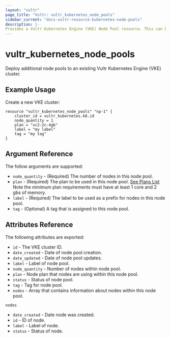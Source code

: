 ```yaml
---
layout: "vultr"
page_title: "Vultr: vultr_kubernetes_node_pools"
sidebar_current: "docs-vultr-resource-kubernetes-node-pools"
description: |-
Provides a Vultr Kubernetes Engine (VKE) Node Pool resource. This can be used to create, read, modify, and delete VKE clusters on your Vultr account.
---
```


# vultr_kubernetes_node_pools

Deploy additional node pools to an existing Vultr Kubernetes Engine (VKE) cluster.

## Example Usage

Create a new VKE cluster:

```hcl
resource "vultr_kubernetes_node_pools" "np-1" {
    cluster_id = vultr_kubernetes.k8.id
    node_quantity = 1
    plan = "vc2-2c-4gb"
    label = "my label"
    tag = "my tag"
}

```

## Argument Reference

The follow arguments are supported:

* `node_quantity` - (Required) The number of nodes in this node pool.
* `plan` - (Required) The plan to be used in this node pool. [See Plans List](https://www.vultr.com/api/#operation/list-plans) Note the minimum plan requirements must have at least 1 core and 2 gbs of memory.
* `label` - (Required) The label to be used as a prefix for nodes in this node pool.
* `tag` - (Optional) A tag that is assigned to this node pool.



## Attributes Reference

The following attributes are exported:
* `id` - The VKE cluster ID.
* `date_created` - Date of node pool creation.
* `date_updated` - Date of node pool updates.
* `label` - Label of node pool.
* `node_quantity` - Number of nodes within node pool.
* `plan` - Node plan that nodes are using within this node pool.
* `status` - Status of node pool.
* `tag` - Tag for node pool.
* `nodes` - Array that contains information about nodes within this node pool.

`nodes`

* `date_created` - Date node was created.
* `id` - ID of node.
* `label` - Label of node.
* `status` - Status of node.